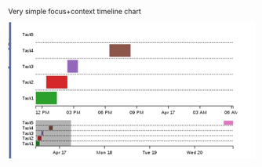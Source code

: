 Very simple focus+context timeline chart

![screenshot](https://github.com/sergzak022/d3_timeline/blob/master/screenshot.jpg)


